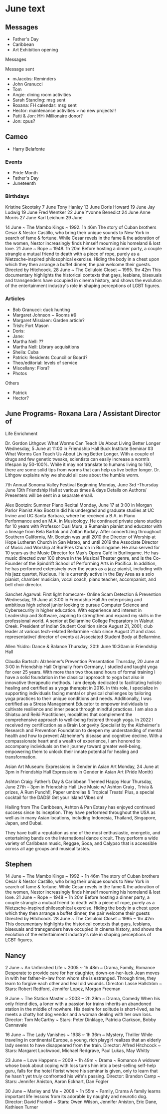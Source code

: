 # June text


## Messages

* Father's Day
* Caribbean
* Art Exhibition opening

Messages



Message sent

* mJacobs: Reminders
* John Granucci
* Tom
* Angie: dining room activities
* Sarah Standing: msg sent
* Roxana: FH calendar: msg sent
* Hector: maintenance activities > no new projects!!
* Patti & Jon: HH: Millionaire donor?
* Jon: cpus?

## Cameo

* Harry Belafonte

### Events

* Pride Month
* Father's Day
* Juneteenth

### Birthdays

Kristine Skootsky	7 June
Tony Hanley	13 June
Doris Howard	19 June
Jay Ludwig	19 June
Fred Wentker	22 June
Yvonne Benedict	24 June
Anne Morris	27 June
Karl Leichum	29 June

14 June ~ The Mambo Kings ~ 1992. 1h 46m
The story of Cuban brothers Cesar &amp; Nestor Castillo, who bring their unique sounds to
New York in search of fame &amp; fortune. While Cesar revels in the fame &amp; the adoration of
the women, Nestor increasingly finds himself mourning his homeland &amp; lost love.
21 June ~ Rope ~ 1948. 1h 20m
Before hosting a dinner party, a couple strangle a mutual friend to death with a piece of
rope, purely as a Nietzsche-inspired philosophical exercise. Hiding the body in a chest
upon which they then arrange a buffet dinner, the pair welcome their guests. Directed
by Hitchcock.
28 June ~ The Celluloid Closet ~ 1995. 1hr 42m
This documentary highlights the historical contexts that gays, lesbians, bisexuals and
transgenders have occupied in cinema history, and shows the evolution of the
entertainment industry&#39;s role in shaping perceptions of LGBT figures.
### Articles

* Bob Granucci: duck hunting
* Margaret Johnson ~ Rooms #9
* Margaret Missiaen: Garden article?
* Trish: Fort Mason
* Doris:
* Jane:
* Martha Nell: ??
* Martha Nell: Library acquisitions
* Sheila: Cuba
* Patrick: Residents Council or Board?
* Theo/editorial: levels of service
* Miscellany: Flora?
* Photos

Others

* Patrick
* Hector?

## June Programs- Roxana Lara / Assistant Director of
Life Enrichment

Dr. Gordon Lithgow: What Worms Can Teach Us About Living Better Longer
Wednesday, 5 June at 11:00 in Friendship Hall
Buck Institute Seminar #3
What Worms Can Teach Us About Living Better Longer. With a couple of drugs and few genetic tweaks, scientists can easily increase a worm’s lifespan by 50-100%. While it may not translate to humans living to 160, there are some solid tips from worms that can help us live better longer. Dr. Lithgow explains why we should all care about the humble worm.


7th Annual Sonoma Valley Festival
Beginning Monday, June 3rd -Thursday June 13th
Friendship Hall at various times & days
Details on Authors/ Presenters will be sent in a separate email.

Alex Bootzin: Summer Piano Recital
Monday, June 17 at 3:00 in Morgan Parlor
Pianist Alex Bootzin did his undergrad and graduate studies at UC Irvine and UC Santa Barbara, where he received a B.A. in Piano Performance and an M.A. in Musicology.  He continued private piano studies for 10 years with Professor Dusi Mura, a Rumanian pianist and educator with a lineage from Bela Bartok and Zoltan Kodaly. After concertizing throughout Southern California, Mr. Bootzin was until 2010 the Director of Worship at Hope Lutheran Church in San Mateo, and until 2019 the Associate Director of Music and Worship at BurlPres Church in Burlingame.  He also served for 10 years as the Music Director for Max’s Opera Café in Burlingame.  He has music directed over 100 shows in the Musical Theater genre, and is the Co-Founder of the Spindrift School of Performing Arts in Pacifica. In addition, he has performed extensively over the years as a jazz pianist, including with his jazz quartet, Nucleus.  He is currently active in the Bay Area as a solo pianist, chamber musician, vocal coach, piano teacher, accompanist, and bell choir director.



Sanchet Agarwal: First light homecare- Online Scam Detection & Prevention
Wednesday, 19 June at 3:00 in Friendship Hall
An enterprising and ambitious high school junior looking to pursue Computer Science and Cybersecurity in higher education. With experience and interest in Leadership and Software, aspiring to strengthen and expand my skills in the professional world. A senior at Bellarmine College Preparatory in Walnut Creek.
President of Indian Student Coalition since August 21, 2001; club leader at various tech-related Bellarmine -club since August 21 and class representative/ director of events at Associated Student Body at Bellarmine.

Allen Ysidro: Dance & Balance
Thursday, 20th June 10:30am in Friendship Hall

Claudia Bartsch: Alzheimer’s Prevention Presentation
Thursday, 20 June at 3:00 in Friendship Hall
Originally from Germany, I studied and taught yoga for over 25 years. With more than two thousand hours of formal training I have a solid foundation in the classical approach to yoga but also in innovative therapeutic methods. I am deeply dedicated to facilitating holistic healing and certified as a yoga therapist in 2016. In this role, I specialize in supporting individuals facing mental or physical challenges by tailoring yoga practices to their unique conditions and needs.
Additionally, I was certified as a Stress Management Educator to empower individuals to cultivate resilience and inner peace through mindful practices. I am also a Shiatsu and Reiki Practitioner, modalities that complement the comprehensive approach to well-being fostered through yoga.
In 2022 I received my certification as a Brain Longevity Specialist by the Alzheimer's Research and Prevention Foundation to deepen my understanding of mental health and how to prevent Alzheimer's disease and cognitive decline.
With a compassionate heart and a wealth of experience, I am honored to accompany individuals on their journey toward greater well-being, empowering them to unlock their innate potential for healing and transformation.


Asian Art Museum: Expressions in Gender in Asian Art
Monday, 24 June at 3pm in Friendship Hall Expressions in Gender in Asian Art (Pride Month)

Ashton Craig: Father’s Day & Caribbean Themed Happy Hour
Thursday, June 27th – 3pm in Friendship Hall
Live Music w/ Ashton Craig , Trivia & prizes, A Rum Punch!!, Paper umbrellas & Tropical Treats!
Plus, a special cocktail for the DADS! Get your Island Vibes on!

Hailing from The Caribbean, Ashton & Pan Extasy has enjoyed continued success since its inception. They have performed throughout the USA as well as in many Asian locations, including Indonesia, Thailand, Singapore, Japan, and Dubai.

They have built a reputation as one of the most enthusiastic, energetic, and entertaining bands on the International dance circuit. They perform a wide variety of Caribbean music, Reggae, Soca, and Calypso that is accessible across all age groups and musical tastes.


## Stephen

14 June  ~ The Mambo Kings ~ 1992 ~ 1h 46m
The story of Cuban brothers Cesar & Nestor Castillo, who bring their unique sounds to New York in search of fame & fortune. While Cesar revels in the fame & the adoration of the women, Nestor increasingly finds himself mourning his homeland & lost love.
21 June ~ Rope ~ 1948 ~ 1h 20m
Before hosting a dinner party, a couple strangle a mutual friend to death with a piece of rope, purely as a Nietzsche-inspired philosophical exercise. Hiding the body in a chest upon which they then arrange a buffet dinner, the pair welcome their guests
Directed by Hitchcock.
28 June ~ The Celluloid Closet  ~ 1995 ~ 1hr 42m
This documentary highlights the historical contexts that gays, lesbians, bisexuals and transgenders have occupied in cinema history, and shows the evolution of the entertainment industry's role in shaping perceptions of LGBT figures.

## Nancy

2 June ~ An Unfinished Life ~ 2005 ~ 1h 48m ~ Drama, Family, Romance
Desperate to provide care for her daughter, down-on-her-luck Jean moves in with her father-in-law from whom she is estranged. Through time, they learn to forgive each other and heal old wounds.
Director: Lasse Hallström ~ Stars: Robert Redford, Jennifer Lopez, Morgan Freeman

9 June ~ The Station Master ~ 2003 ~ 2h 29m ~ Drama, Comedy
When his only friend dies, a loner with a passion for trains inherits an abandoned station in the middle of nowhere.  His desire for solitude is short-lived, as he meets a chatty hot dog vendor and a woman dealing with her own loss.
Director: Tom McCarthy ~ Stars: Peter Dinklage, Patricia Clarkson, Bobby Cannavale

16 June ~ The Lady Vanishes ~ 1938 ~ 1h 36m ~ Mystery, Thriller
While traveling in continental Europe, a young, rich playgirl realizes that an elderly lady seems to have disappeared from the train.
Director: Alfred Hitchcock ~ Stars: Margaret Lockwood, Michael Redgrave, Paul Lukas, May Whitty

23 June ~ Love Happens ~ 2009 ~ 1h 49m ~ Drama ~ Romance
A widower whose book about coping with loss turns him into a best-selling self-help guru, falls for the hotel florist where his seminar is given, only to learn that he hasn't yet truly confronted his wife's passing.
Director: Brandon Camp ~ Stars: Jennifer Aniston, Aaron Eckhart, Dan Fogler

30 June ~ Marley and Me ~ 2008 ~ 1h 55m ~ Family, Drama
A family learns important life lessons from its adorable by naughty and neurotic dog.
Director: David Frankel ~ Stars: Owen Wilson, Jennifer Aniston, Eric Dane, Kathleen Turner
